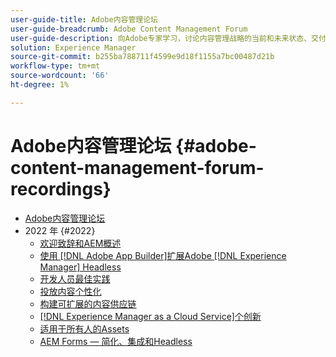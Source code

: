 ```yaml
---
user-guide-title: Adobe内容管理论坛
user-guide-breadcrumb: Adobe Content Management Forum
user-guide-description: 向Adobe专家学习，讨论内容管理战略的当前和未来状态、交付件、挑战和技术要求。
solution: Experience Manager
source-git-commit: b255ba788711f4599e9d18f1155a7bc00487d21b
workflow-type: tm+mt
source-wordcount: '66'
ht-degree: 1%

---
```



# Adobe内容管理论坛 {#adobe-content-management-forum-recordings}

+ [Adobe内容管理论坛](overview.md)
+ 2022 年 {#2022}
   + [欢迎致辞和AEM概述](2022/welcome.md)
   + [使用 [!DNL Adobe App Builder]扩展Adobe [!DNL Experience Manager] Headless](2022/headless.md)
   + [开发人员最佳实践](2022/developer-best-practices.md)
   + [投放内容个性化](2022/personalization.md)
   + [构建可扩展的内容供应链](2022/supply-chain.md)
   + [[!DNL Experience Manager as a Cloud Service]个创新](2022/innovations.md)
   + [适用于所有人的Assets](2022/assets-for-all.md)
   + [AEM Forms — 简化、集成和Headless](2022/forms-headless.md)